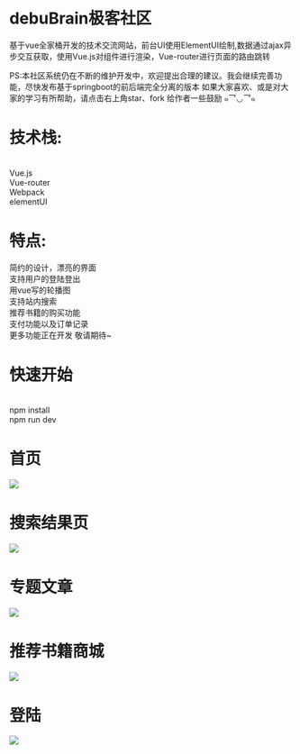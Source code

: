 # debuBrain极客社区
  基于vue全家桶开发的技术交流网站，前台UI使用ElementUI绘制,数据通过ajax异步交互获取，使用Vue.js对组件进行渲染，Vue-router进行页面的路由跳转

  PS:本社区系统仍在不断的维护开发中，欢迎提出合理的建议。我会继续完善功能，尽快发布基于springboot的前后端完全分离的版本
  如果大家喜欢、或是对大家的学习有所帮助，请点击右上角star、fork 给作者一些鼓励  ๑乛◡乛๑
  <br/>
  
技术栈:
==== 
<br/>Vue.js  <br/>
       Vue-router<br/>
       Webpack<br/>
       elementUI    
       
特点:
====
简约的设计，漂亮的界面<br/>
支持用户的登陆登出<br/>
用vue写的轮播图<br/>
支持站内搜索<br/>
推荐书籍的购买功能<br/>
支付功能以及订单记录<br/>
更多功能正在开发 敬请期待~

       
快速开始
 =====
<br/>
npm install
<br/>
npm run dev



 首页
  ========
  ![](https://github.com/Ferrariznx/debuBrain/blob/master/static/index.png)
  
  搜索结果页
  ========
 ![](https://github.com/Ferrariznx/debuBrain/blob/master/static/result.png)
   
 专题文章
  ========
 ![](https://github.com/Ferrariznx/debuBrain/blob/master/static/article.png)
 
  推荐书籍商城
  ========
 ![](https://github.com/Ferrariznx/debuBrain/blob/master/static/shopbag.png)
 
 登陆
 ===
 ![](https://github.com/Ferrariznx/debuBrain/blob/master/static/log.png)
  
   
